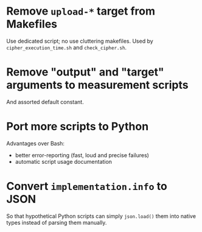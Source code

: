 # Remove `upload-*` target from Makefiles

Use dedicated script; no use cluttering makefiles. Used by
`cipher_execution_time.sh` and `check_cipher.sh`.

# Remove "output" and "target" arguments to measurement scripts

And assorted default constant.

# Port more scripts to Python

Advantages over Bash:

- better error-reporting (fast, loud and precise failures)
- automatic script usage documentation

# Convert `implementation.info` to JSON

So that hypothetical Python scripts can simply `json.load()` them into
native types instead of parsing them manually.
